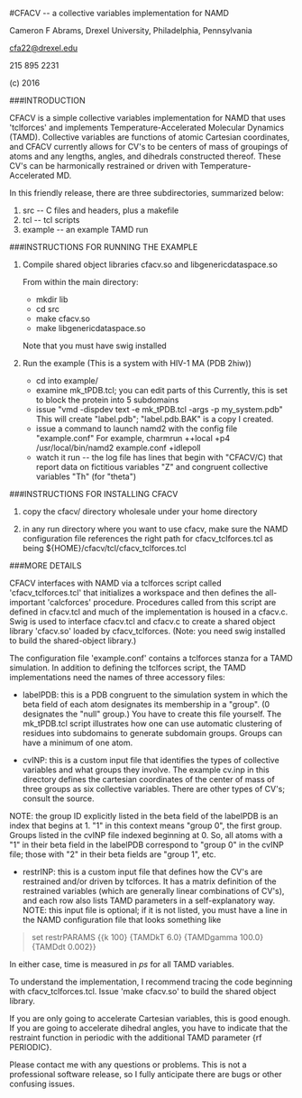 #CFACV -- a collective variables implementation for NAMD

Cameron F Abrams, Drexel University, Philadelphia, Pennsylvania

cfa22@drexel.edu

215 895 2231

(c) 2016 

###INTRODUCTION

CFACV is a simple collective variables implementation for NAMD that
uses 'tclforces' and implements Temperature-Accelerated Molecular
Dynamics (TAMD).  Collective variables are functions of atomic
Cartesian coordinates, and CFACV currently allows for CV's to be
centers of mass of groupings of atoms and any lengths, angles, and
dihedrals constructed thereof.  These CV's can be harmonically
restrained or driven with Temperature-Accelerated MD.

In this friendly release, there are three subdirectories, summarized below:

1. src -- C files and headers, plus a makefile
2. tcl -- tcl scripts
3. example -- an example TAMD run


###INSTRUCTIONS FOR RUNNING THE EXAMPLE

1. Compile shared object libraries cfacv.so and libgenericdataspace.so

   From within the main directory:
    * mkdir lib
    * cd src
    * make cfacv.so
    * make libgenericdataspace.so 

     Note that you must have swig installed
 
2. Run the example (This is a system with HIV-1 MA (PDB 2hiw))

   * cd into example/
   * examine mk_tPDB.tcl; you can edit parts of this
     Currently, this is set to block the protein into 5 subdomains
   * issue "vmd -dispdev text -e mk_tPDB.tcl -args -p my_system.pdb"
     This will create "label.pdb"; "label.pdb.BAK" is a copy I created.
   * issue a command to launch namd2 with the config file "example.conf"
     For example,
         charmrun ++local +p4 /usr/local/bin/namd2 example.conf +idlepoll
   * watch it run -- the log file has lines that begin with "CFACV/C) that
     report data on fictitious variables "Z" and congruent collective variables
     "Th" (for "theta")

###INSTRUCTIONS FOR INSTALLING CFACV

1. copy the cfacv/ directory wholesale under your home directory

2. in any run directory where you want to use cfacv, make sure the
   NAMD configuration file references the right path for cfacv_tclforces.tcl
   as being ${HOME}/cfacv/tcl/cfacv_tclforces.tcl

###MORE DETAILS

CFACV interfaces with NAMD via a tclforces script called
'cfacv_tclforces.tcl' that initializes a workspace and then defines
the all-important 'calcforces' procedure.  Procedures called from this
script are defined in cfacv.tcl and much of the implementation is
housed in a cfacv.c.  Swig is used to interface cfacv.tcl and cfacv.c
to create a shared object library 'cfacv.so' loaded by
cfacv_tclforces.  (Note: you need swig installed to build the
shared-object library.)

The configuration file 'example.conf' contains a tclforces stanza
for a TAMD simulation.  In addition to defining the tclforces script, the TAMD
implementations need the names of three accessory files:

* labelPDB: this is a PDB congruent to the simulation system in which
 the beta field of each atom designates its membership in a "group". (0
 designates the "null" group.)  You have to create this file yourself.
 The mk_tPDB.tcl script illustrates how one can use automatic clustering
 of residues into subdomains to generate subdomain groups.  Groups
 can have a minimum of one atom.

* cvINP: this is a custom input file that identifies the types of
 collective variables and what groups they involve.  The example
 cv.inp in this directory defines the cartesian coordinates of the
 center of mass of three groups as six collective variables.  There are
 other types of CV's; consult the source.

 NOTE:  the group ID explicitly listed in the beta field of the labelPDB
 is an index that begins at 1.  "1" in this context means "group 0", the first
 group.  Groups listed in the cvINP file indexed beginning at 0.  So, all atoms
 with a "1" in their beta field in the labelPDB correspond to "group 0" in the
 cvINP file; those with "2" in their beta fields are "group 1", etc.

* restrINP: this is a custom input file that defines how the CV's are
 restrained and/or driven by tclforces.  It has a matrix definition of
 the restrained variables (which are generally linear combinations of CV's),
 and each row also lists TAMD parameters in a self-explanatory way.
 NOTE:  this input file is optional; if it is not listed, you must
 have a line in the NAMD configuration file that looks something like

> set restrPARAMS    {{k 100} {TAMDkT 6.0} {TAMDgamma 100.0} {TAMDdt 0.002}}

 In either case, time is measured in *ps* for all TAMD variables.

To understand the implementation, I recommend tracing the code
beginning with cfacv_tclforces.tcl.  Issue 'make cfacv.so' to build the
shared object library.

If you are only going to accelerate Cartesian variables, this is good
enough.  If you are going to accelerate dihedral angles, you have to
indicate that the restraint function in periodic with the additional
TAMD parameter {rf PERIODIC}.

Please contact me with any questions or problems.  This is not a professional
software release, so I fully anticipate there are bugs or other confusing
issues.


